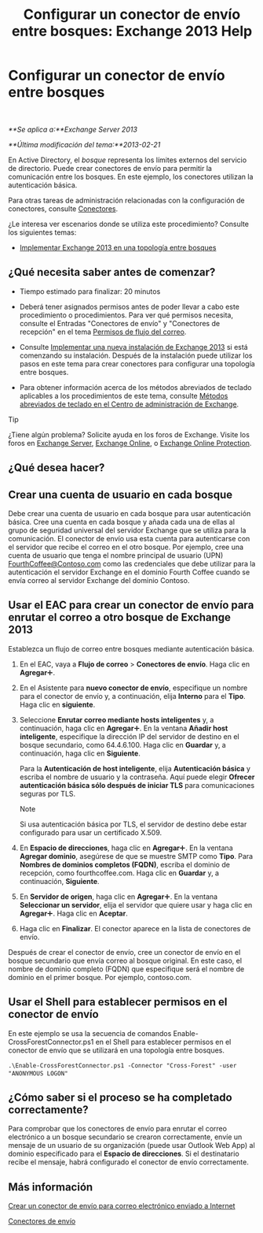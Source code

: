 ﻿---
title: 'Configurar un conector de envío entre bosques: Exchange 2013 Help'
TOCTitle: Configurar un conector de envío entre bosques
ms:assetid: 7840d172-071e-4f13-9379-2fe1eee1a7cc
ms:mtpsurl: https://technet.microsoft.com/es-es/library/JJ945053(v=EXCHG.150)
ms:contentKeyID: 52062033
ms.date: 04/23/2018
mtps_version: v=EXCHG.150
ms.translationtype: HT
---

# Configurar un conector de envío entre bosques

 

_**Se aplica a:**Exchange Server 2013_

_**Última modificación del tema:**2013-02-21_

En Active Directory, el *bosque* representa los límites externos del servicio de directorio. Puede crear conectores de envío para permitir la comunicación entre los bosques. En este ejemplo, los conectores utilizan la autenticación básica.

Para otras tareas de administración relacionadas con la configuración de conectores, consulte [Conectores](connectors-exchange-2013-help.md).

¿Le interesa ver escenarios donde se utiliza este procedimiento? Consulte los siguientes temas:

  - [Implementar Exchange 2013 en una topología entre bosques](deploy-exchange-2013-in-a-cross-forest-topology-exchange-2013-help.md)

## ¿Qué necesita saber antes de comenzar?

  - Tiempo estimado para finalizar: 20 minutos

  - Deberá tener asignados permisos antes de poder llevar a cabo este procedimiento o procedimientos. Para ver qué permisos necesita, consulte el Entradas "Conectores de envío" y "Conectores de recepción" en el tema [Permisos de flujo del correo](mail-flow-permissions-exchange-2013-help.md).

  - Consulte [Implementar una nueva instalación de Exchange 2013](deploy-a-new-installation-of-exchange-2013-exchange-2013-help.md) si está comenzando su instalación. Después de la instalación puede utilizar los pasos en este tema para crear conectores para configurar una topología entre bosques.

  - Para obtener información acerca de los métodos abreviados de teclado aplicables a los procedimientos de este tema, consulte [Métodos abreviados de teclado en el Centro de administración de Exchange](keyboard-shortcuts-in-the-exchange-admin-center-exchange-online-protection-help.md).


> [!TIP]
> ¿Tiene algún problema? Solicite ayuda en los foros de Exchange. Visite los foros en <A href="https://go.microsoft.com/fwlink/p/?linkid=60612">Exchange Server</A>, <A href="https://go.microsoft.com/fwlink/p/?linkid=267542">Exchange Online</A>, o <A href="https://go.microsoft.com/fwlink/p/?linkid=285351">Exchange Online Protection</A>.



## ¿Qué desea hacer?

## Crear una cuenta de usuario en cada bosque

Debe crear una cuenta de usuario en cada bosque para usar autenticación básica. Cree una cuenta en cada bosque y añada cada una de ellas al grupo de seguridad universal del servidor Exchange que se utiliza para la comunicación. El conector de envío usa esta cuenta para autenticarse con el servidor que recibe el correo en el otro bosque. Por ejemplo, cree una cuenta de usuario que tenga el nombre principal de usuario (UPN) FourthCoffee@Contoso.com como las credenciales que debe utilizar para la autenticación el servidor Exchange en el dominio Fourth Coffee cuando se envía correo al servidor Exchange del dominio Contoso.

## Usar el EAC para crear un conector de envío para enrutar el correo a otro bosque de Exchange 2013

Establezca un flujo de correo entre bosques mediante autenticación básica.

1.  En el EAC, vaya a **Flujo de correo** \> **Conectores de envío**. Haga clic en **Agregar**![Agregar icono](images/JJ218640.c1e75329-d6d7-4073-a27d-498590bbb558(EXCHG.150).gif "Agregar icono").

2.  En el Asistente para **nuevo conector de envío**, especifique un nombre para el conector de envío y, a continuación, elija **Interno** para el **Tipo**. Haga clic en **siguiente**.

3.  Seleccione **Enrutar correo mediante hosts inteligentes** y, a continuación, haga clic en **Agregar**![Agregar icono](images/JJ218640.c1e75329-d6d7-4073-a27d-498590bbb558(EXCHG.150).gif "Agregar icono"). En la ventana **Añadir host inteligente**, especifique la dirección IP del servidor de destino en el bosque secundario, como 64.4.6.100. Haga clic en **Guardar** y, a continuación, haga clic en **Siguiente**.
    
    Para la **Autenticación de host inteligente**, elija **Autenticación básica** y escriba el nombre de usuario y la contraseña. Aquí puede elegir **Ofrecer autenticación básica sólo después de iniciar TLS** para comunicaciones seguras por TLS.
    

    > [!NOTE]
    > Si usa autenticación básica por TLS, el servidor de destino debe estar configurado para usar un certificado X.509.



4.  En **Espacio de direcciones**, haga clic en **Agregar**![Agregar icono](images/JJ218640.c1e75329-d6d7-4073-a27d-498590bbb558(EXCHG.150).gif "Agregar icono"). En la ventana **Agregar dominio**, asegúrese de que se muestre SMTP como **Tipo**. Para **Nombres de dominios completos (FQDN)**, escriba el dominio de recepción, como fourthcoffee.com. Haga clic en **Guardar** y, a continuación, **Siguiente**.

5.  En **Servidor de origen**, haga clic en **Agregar**![Agregar icono](images/JJ218640.c1e75329-d6d7-4073-a27d-498590bbb558(EXCHG.150).gif "Agregar icono"). En la ventana **Seleccionar un servidor**, elija el servidor que quiere usar y haga clic en **Agregar**![Agregar icono](images/JJ218640.c1e75329-d6d7-4073-a27d-498590bbb558(EXCHG.150).gif "Agregar icono"). Haga clic en **Aceptar**.

6.  Haga clic en **Finalizar**. El conector aparece en la lista de conectores de envío.

Después de crear el conector de envío, cree un conector de envío en el bosque secundario que envía correo al bosque original. En este caso, el nombre de dominio completo (FQDN) que especifique será el nombre de dominio en el primer bosque. Por ejemplo, contoso.com.

## Usar el Shell para establecer permisos en el conector de envío

En este ejemplo se usa la secuencia de comandos Enable-CrossForestConnector.ps1 en el Shell para establecer permisos en el conector de envío que se utilizará en una topología entre bosques.

    .\Enable-CrossForestConnector.ps1 -Connector "Cross-Forest" -user "ANONYMOUS LOGON"

## ¿Cómo saber si el proceso se ha completado correctamente?

Para comprobar que los conectores de envío para enrutar el correo electrónico a un bosque secundario se crearon correctamente, envíe un mensaje de un usuario de su organización (puede usar Outlook Web App) al dominio especificado para el **Espacio de direcciones**. Si el destinatario recibe el mensaje, habrá configurado el conector de envío correctamente.

## Más información

[Crear un conector de envío para correo electrónico enviado a Internet](create-a-send-connector-for-email-sent-to-the-internet-exchange-2013-help.md)

[Conectores de envío](send-connectors-exchange-2013-help.md)

